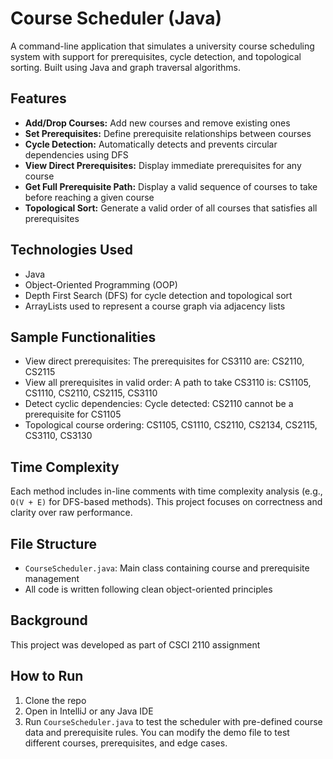 # Course Scheduler (Java)

A command-line application that simulates a university course scheduling system with support for prerequisites, cycle detection, and topological sorting. Built using Java and graph traversal algorithms.

## Features

- **Add/Drop Courses:** Add new courses and remove existing ones
- **Set Prerequisites:** Define prerequisite relationships between courses
- **Cycle Detection:** Automatically detects and prevents circular dependencies using DFS
- **View Direct Prerequisites:** Display immediate prerequisites for any course
- **Get Full Prerequisite Path:** Display a valid sequence of courses to take before reaching a given course
- **Topological Sort:** Generate a valid order of all courses that satisfies all prerequisites

## Technologies Used

- Java
- Object-Oriented Programming (OOP)
- Depth First Search (DFS) for cycle detection and topological sort
- ArrayLists used to represent a course graph via adjacency lists

## Sample Functionalities

- View direct prerequisites: The prerequisites for CS3110 are: CS2110, CS2115
- View all prerequisites in valid order: A path to take CS3110 is: CS1105, CS1110, CS2110, CS2115, CS3110
- Detect cyclic dependencies: Cycle detected: CS2110 cannot be a prerequisite for CS1105
- Topological course ordering: CS1105, CS1110, CS2110, CS2134, CS2115, CS3110, CS3130

## Time Complexity

Each method includes in-line comments with time complexity analysis (e.g., `O(V + E)` for DFS-based methods). This project focuses on correctness and clarity over raw performance.

## File Structure

- `CourseScheduler.java`: Main class containing course and prerequisite management
- All code is written following clean object-oriented principles

## Background

This project was developed as part of CSCI 2110 assignment

## How to Run

1. Clone the repo
2. Open in IntelliJ or any Java IDE
3. Run `CourseScheduler.java` to test the scheduler with pre-defined course data and prerequisite rules. You can modify the demo file to test different courses, prerequisites, and edge cases.
